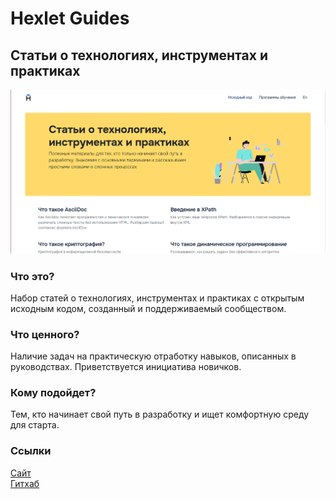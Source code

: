 # Hexlet Guides
## Статьи о технологиях, инструментах и практиках
![image](hexlet-guides.png)

### Что это?
Набор статей о технологиях, инструментах и практиках с открытым исходным кодом, созданный и поддерживаемый сообществом.

### Что ценного?
Наличие задач на практическую отработку навыков, описанных в руководствах. Приветствуется инициатива новичков.

### Кому подойдет?
Тем, кто начинает свой путь в разработку и ищет комфортную среду для старта.

### Ссылки
[Сайт](https://guides.hexlet.io/ru/)  
[Гитхаб](https://github.com/Hexlet/hexletguides.github.io)